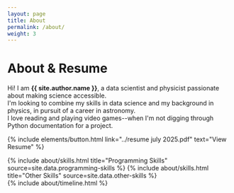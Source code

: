 ```yaml
---
layout: page
title: About
permalink: /about/
weight: 3
---
```


# **About & Resume**

Hi! I am **{{ site.author.name }}**,
a data scientist and physicist passionate about making science accessible.  <br> 
I'm looking to combine my skills in data science and my background in physics, in pursuit of a career in astronomy. <br> 
I love reading and playing video games--when I'm not digging through Python documentation for a project. 

<p class="text-center">
{% include elements/button.html link="../resume july 2025.pdf" text="View Resume" %}
</p>

<div class="row">
{% include about/skills.html title="Programming Skills" source=site.data.programming-skills %}
{% include about/skills.html title="Other Skills" source=site.data.other-skills %}
</div>


<div class="row">
{% include about/timeline.html %}
</div>